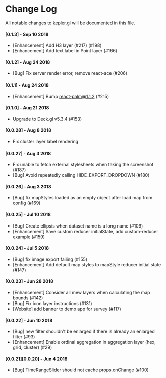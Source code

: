 # Change Log

All notable changes to kepler.gl will be documented in this file.

<!--
Each version should:
  List its release date in the above format.
  Group changes to describe their impact on the project, as follows:
  Added for new features.
  Changed for changes in existing functionality.
  Deprecated for once-stable features removed in upcoming releases.
  Removed for deprecated features removed in this release.
  Fixed for any bug fixes.
  Security to invite users to upgrade in case of vulnerabilities.
Ref: http://keepachangelog.com/en/0.3.0/
-->

#### [0.1.3] - Sep 10 2018

- [Enhancement] Add H3 layer (#217) (#198)
- [Enhancement] Add text label in Point layer (#166)

#### [0.1.2] - Aug 24 2018

- [Bug] Fix server render error, remove react-ace (#206)

#### [0.1.1] - Aug 24 2018

- [Enhancement] Bump react-palm@1.1.2 (#215)

#### [0.1.0] - Aug 21 2018

- Upgrade to Deck.gl v5.3.4 (#153)

#### [0.0.28] - Aug 8 2018
- Fix cluster layer label rendering

#### [0.0.27] - Aug 3 2018
- Fix unable to fetch external stylesheets when taking the screenshot (#187)
- [Bug] Avoid repeatedly calling HIDE_EXPORT_DROPDOWN  (#180)

#### [0.0.26] - Aug 3 2018
- [Bug] fix mapStyles loaded as an empty object after load map from config (#169)

#### [0.0.25] - Jul 10 2018
- [Bug] Create ellipsis when dataset name is a long name (#109)
- [Enhancement] Save custom reducer initialState, add custom-reducer example (#159)

#### [0.0.24] - Jul 5 2018
- [Bug] fix image export failing (#155)
- [Enhancement] Add default map styles to mapStyle reducer initial state (#147)

#### [0.0.23] - Jun 28 2018
- [Enhancement] Consider all mew layers when calculating the map bounds (#142)
- [Bug] Fix icon layer instructions (#131)
- [Website] add banner to demo app for survey (#117)

#### [0.0.22] - Jun 10 2018
- [Bug] new filter shouldn't be enlarged if there is already an enlarged filter (#93)
- [Enhancement] Enable ordinal aggregation in aggregation layer (hex, grid, cluster) (#29)

#### [0.0.21][0.0.20] - Jun 4 2018
- [Bug] TimeRangeSlider should not cache props.onChange (#100)
